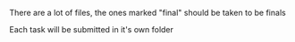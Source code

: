 There are a lot of files, the ones marked "final" should be taken to be finals

Each task will be submitted in it's own folder
